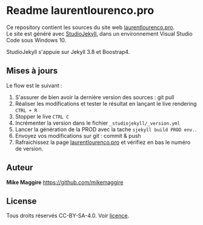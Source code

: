 # Readme laurentlourenco.pro

Ce repository contient les sources du site web [laurentlourenco.pro](https://laurentlourenco.pro).  
Le site est généré avec [StudioJekyll](https://mikemaggire.github.io/blogging-studio-jekyll/guide/preparer-vs.html), dans un environnement Visual Studio Code sous Windows 10.

StudioJekyll s'appuie sur Jekyll 3.8 et Boostrap4.

## Mises à jours

Le flow est le suivant :

1. S'assurer de bien avoir la dernière version des sources : git pull
1. Réaliser les modifications et tester le résultat en lançant le live rendering `CTRL + R`
1. Stopper le live `CTRL C`
1. Incrémenter la version dans le fichier `_studiojekyll/_version.yml`
1. Lancer la génération de la PROD avec la tache `sjekyll build PROD env.`.
1. Envoyez vos modifications sur git : commit & push
1. Rafraichissez la page [laurentlourenco.pro](https://laurentlourenco.pro) et vérifiez en bas le numéro de version.

## Auteur

**Mike Maggire** https://github.com/mikemaggire

## License

Tous droits réservés CC-BY-SA-4.0. Voir [licence](LICENSE.txt).
